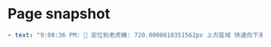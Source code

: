 # Page snapshot

```yaml
- text: "9:08:36 PM: 🎯 定位到老虎機: 720.0000610351562px 上方區域 快速向下滑動測試 🎰 老虎機區塊 目標定位點 下方區域 快速向上滑動測試"
```